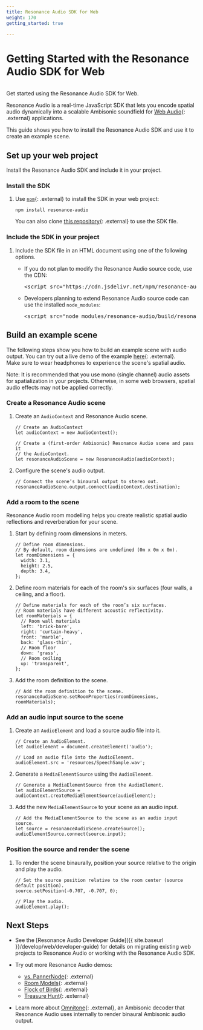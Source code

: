 ```yaml
---
title: Resonance Audio SDK for Web
weight: 170
getting_started: true

---
```

# Getting Started with the Resonance Audio SDK for Web

<img srcset="{{ site.baseurl }}/images/web/web_hero_image.png 2x">

Get started using the Resonance Audio SDK for Web.

Resonance Audio is a real-time JavaScript SDK that lets you encode spatial
audio dynamically into a scalable Ambisonic soundfield for [Web Audio](//developer.mozilla.org/en-US/docs/Web/API/Web_Audio_API){: .external} applications.

This guide shows you how to install the Resonance Audio SDK and use it to
create an example scene.

## Set up your web project
Install the Resonance Audio SDK and include it in your project.

### Install the SDK
1.  Use [`npm`](https://www.npmjs.com/){: .external} to install the SDK in your web project:

        npm install resonance-audio

    You can also clone [this repository](https://github.com/resonance-audio/resonance-audio-web-sdk){: .external} to use
    the SDK file.

### Include the SDK in your project
1.  Include the SDK file in an HTML document using one of the following options.

    *  If you do not plan to modify the Resonance Audio source code, use the CDN:<br>
       <pre class="devsite-click-to-copy">&lt;script src="https://cdn.jsdelivr.net/npm/resonance-audio/build/resonance-audio.min.js">&lt;/script></pre>

    *  Developers planning to extend Resonance Audio source code can use the installed `node_modules`:<br>
       <pre class="devsite-click-to-copy">&lt;script src="node_modules/resonance-audio/build/resonance-audio.min.js">&lt;/script></pre>


## Build an example scene
The following steps show you how to build an example scene with audio output.
You can try out a live demo of the example [here](//cdn.rawgit.com/resonance-audio/resonance-audio-web-sdk/master/examples/hello-world.html){: .external}.<br>
Make sure to wear headphones to experience the scene's spatial audio.

Note: It is recommended that you use mono (single channel) audio assets for
spatialization in your projects. Otherwise, in some web browsers, spatial audio
effects may not be applied correctly.

### Create a Resonance Audio scene

1.  Create an `AudioContext` and Resonance Audio scene.

        // Create an AudioContext
        let audioContext = new AudioContext();

        // Create a (first-order Ambisonic) Resonance Audio scene and pass it
        // the AudioContext.
        let resonanceAudioScene = new ResonanceAudio(audioContext);

1.  Configure the scene's audio output.

        // Connect the scene’s binaural output to stereo out.
        resonanceAudioScene.output.connect(audioContext.destination);

### Add a room to the scene
Resonance Audio room modelling helps you create realistic spatial
audio reflections and reverberation for your scene.

1.  Start by defining room dimensions in meters.

        // Define room dimensions.
        // By default, room dimensions are undefined (0m x 0m x 0m).
        let roomDimensions = {
          width: 3.1,
          height: 2.5,
          depth: 3.4,
        };


1.  Define room materials for each of the room's six surfaces
    (four walls, a ceiling, and a floor).

        // Define materials for each of the room’s six surfaces.
        // Room materials have different acoustic reflectivity.
        let roomMaterials = {
          // Room wall materials
          left: 'brick-bare',
          right: 'curtain-heavy',
          front: 'marble',
          back: 'glass-thin',
          // Room floor
          down: 'grass',
          // Room ceiling
          up: 'transparent',
        };


1.  Add the room definition to the scene.

        // Add the room definition to the scene.
        resonanceAudioScene.setRoomProperties(roomDimensions, roomMaterials);


### Add an audio input source to the scene

1.  Create an `AudioElement` and load a source audio file into it.

        // Create an AudioElement.
        let audioElement = document.createElement('audio');

        // Load an audio file into the AudioElement.
        audioElement.src = 'resources/SpeechSample.wav';

1.  Generate a `MediaElementSource` using the `AudioElement`.

        // Generate a MediaElementSource from the AudioElement.
        let audioElementSource = audioContext.createMediaElementSource(audioElement);


1.  Add the new `MediaElementSource` to your scene as an audio input.

        // Add the MediaElementSource to the scene as an audio input source.
        let source = resonanceAudioScene.createSource();
        audioElementSource.connect(source.input);


### Position the source and render the scene

1.  To render the scene binaurally, position your source relative to the origin
    and play the audio.

        // Set the source position relative to the room center (source default position).
        source.setPosition(-0.707, -0.707, 0);

        // Play the audio.
        audioElement.play();


## Next Steps

*  See the [Resonance Audio Developer Guide]({{ site.baseurl }}/develop/web/developer-guide) for
   details on migrating existing web projects to Resonance Audio or working with the Resonance Audio SDK.

*  Try out more Resonance Audio demos:

    *  [vs. PannerNode](//cdn.rawgit.com/resonance-audio/resonance-audio-web-sdk/master/examples/vs-pannernode.html){: .external}
    *  [Room Models](//cdn.rawgit.com/resonance-audio/resonance-audio-web-sdk/master/examples/room-models.html){: .external}
    *  [Flock of Birds](//cdn.rawgit.com/resonance-audio/resonance-audio-web-sdk/master/examples/birds.html){: .external}
    *  [Treasure Hunt](//cdn.rawgit.com/resonance-audio/resonance-audio-web-sdk/master/examples/treasure-hunt.html){: .external}

*  Learn more about [Omnitone](//googlechrome.github.io/omnitone/#home){: .external},
   an Ambisonic decoder that Resonance Audio uses internally to render binaural Ambisonic audio output.

